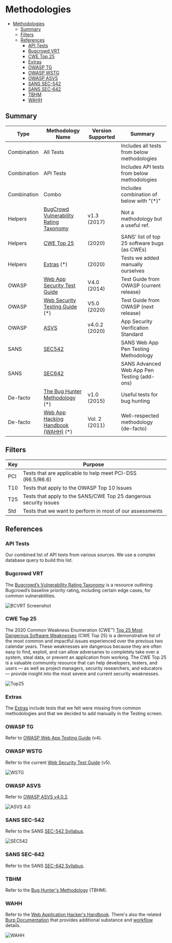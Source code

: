 <link rel="stylesheet" href="/dist/bootstrap/css/bootstrap.min.css">
<link rel="stylesheet" href="/stylesheets/main.css">

# Methodologies

<!-- TOC -->

-   [Methodologies](#methodologies)
    -   [Summary](#summary)
    -   [Filters](#filters)
    -   [References](#references)
        -   [API Tests](#api-tests)
        -   [Bugcrowd VRT](#bugcrowd-vrt)
        -   [CWE Top 25](#cwe-top-25)
        -   [Extras](#extras)
        -   [OWASP TG](#owasp-tg)
        -   [OWASP WSTG](#owasp-wstg)
        -   [OWASP ASVS](#owasp-asvs)
        -   [SANS SEC-542](#sans-sec-542)
        -   [SANS SEC-642](#sans-sec-642)
        -   [TBHM](#tbhm)
        -   [WAHH](#wahh)

<!-- /TOC -->

## Summary

| Type        | Methodology Name                                        | Version Supported | Summary                                      |
| ----------- | ------------------------------------------------------- | ----------------- | -------------------------------------------- |
| Combination | All Tests                                               |                   | Includes all tests from below methodologies  |
| Combination | API Tests                                               |                   | Includes API tests from below methodologies  |
| Combination | Combo                                                   |                   | Includes combination of below with "(\*)"    |
| Helpers     | [BugCrowd Vulnerability Rating Taxonomy](#bugcrowd-vrt) | v1.3 (2017)       | Not a methodology but a useful ref.          |
| Helpers     | [CWE Top 25](#cwe-top-25)                               | (2020)            | SANS' list of top 25 software bugs (as CWEs) |
| Helpers     | [Extras](#extras) (\*)                                  | (2020)            | Tests we added manually ourselves            |
| OWASP       | [Web App Security Test Guide](#owasp-tg)                | V4.0 (2014)       | Test Guide from OWASP (current release)      |
| OWASP       | [Web Security Testing Guide](#owasp-wstg) (\*)          | V5.0 (2020)       | Test Guide from OWASP (next release)         |
| OWASP       | [ASVS](#owasp-asvs)                                     | v4.0.2 (2020)     | App Security Verification Standard           |
| SANS        | [SEC542](#sans-sec-542)                                 |                   | SANS Web App Pen Testing Methodology         |
| SANS        | [SEC642](#sans-sec-642)                                 |                   | SANS Advanced Web App Pen Testing (add-ons)  |
| De-facto    | [The Bug Hunter Methodology](#tbhm) (\*)                | v1.0 (2015)       | Useful tests for bug hunting                 |
| De-facto    | [Web App Hacking Handbook (WAHH)](#wahh) (\*)           | Vol. 2 (2011)     | Well-respected methodology (de-facto)        |

## Filters

| Key | Purpose                                                           |
| --- | ----------------------------------------------------------------- |
| PCI | Tests that are applicable to help meet PCI-DSS (R6.5/R6.6)        |
| T10 | Tests that apply to the OWASP Top 10 Issues                       |
| T25 | Tests that apply to the SANS/CWE Top 25 dangerous security issues |
| Std | Tests that we want to perform in most of our assessments          |

## References

### API Tests

Our combined list of API tests from various sources. We use a complex database query to build this list.

### Bugcrowd VRT

The [Bugcrowd’s Vulnerability Rating Taxonomy](https://bugcrowd.com/vulnerability-rating-taxonomy) is a resource outlining Bugcrowd’s baseline priority rating, including certain edge cases, for common vulnerabilities.

![BCVRT Screenshot](../screenshots/BCVRT.png)

### CWE Top 25

The 2020 Common Weakness Enumeration (CWE™) [Top 25 Most Dangerous Software Weaknesses](https://cwe.mitre.org/top25/archive/2020/2020_cwe_top25.html) (CWE Top 25) is a demonstrative list of the most common and impactful issues experienced over the previous two calendar years. These weaknesses are dangerous because they are often easy to find, exploit, and can allow adversaries to completely take over a system, steal data, or prevent an application from working. The CWE Top 25 is a valuable community resource that can help developers, testers, and users — as well as project managers, security researchers, and educators — provide insight into the most severe and current security weaknesses.

![Top25](../screenshots/Top25.png)

### Extras

The [Extras](https://github.com/jourzero/waptrun/blob/master/dbinit/testkb-extras.csv) include tests that we felt were missing from common methodologies and that we decided to add manually in the Testing screen.

### OWASP TG

Refer to [OWASP Web App Testing Guide](https://owasp.org/www-project-web-security-testing-guide/assets/archive/OWASP_Testing_Guide_v4.pdf) (v4).

### OWASP WSTG

Refer to the current [Web Security Test Guide](https://github.com/OWASP/wstg) (v5).

![WSTG](../screenshots/WSTG-UseAndMisuseCase.png)

### OWASP ASVS

Refer to [OWASP ASVS v4.0.2](https://github.com/OWASP/ASVS/tree/v4.0.2/4.0/en).

![ASVS 4.0](../screenshots/asvs_40_levels.png)

### SANS SEC-542

Refer to the SANS [SEC-542 Syllabus](https://www.sans.org/cyber-security-courses/web-app-penetration-testing-ethical-hacking/).

![SEC542](../screenshots/SEC542.png)

### SANS SEC-642

Refer to the SANS [SEC-642 Syllabus](https://www.sans.org/cyber-security-courses/advanced-web-app-penetration-testing-ethical-hacking/).

### TBHM

Refer to the [Bug Hunter's Methodology](https://github.com/jhaddix/tbhm#the-bug-hunters-methodology-tbhm) (TBHM).

### WAHH

Refer to the [Web Application Hacker's Handbook](https://portswigger.net/web-security/web-application-hackers-handbook). There's also the related [Burp Documentation](https://portswigger.net/burp/documentation/contents) that provides additional substance and [workflow](https://portswigger.net/burp/documentation/desktop/penetration-testing#testing-workflow) details.

![WAHH](../screenshots/WAHH.jpg)
